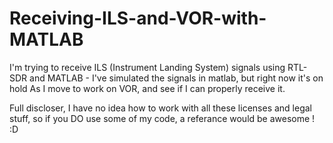 # Receiving-ILS-and-VOR-with-MATLAB
I'm trying to receive ILS (Instrument Landing System) signals using RTL-SDR and MATLAB - I've simulated the signals in matlab, but right now it's on hold
As I move to work on VOR, and see if I can properly receive it.

Full discloser, I have no idea how to work with all these licenses and legal stuff, so if you DO use some of my code, a referance would be awesome ! :D
